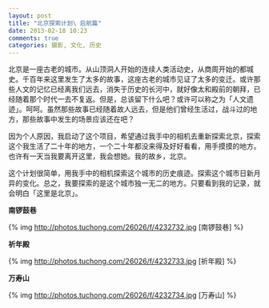 ```yaml
---
layout: post
title: "北京探索计划\ 启航篇"
date: 2013-02-18 10:23
comments: true
categories: 摄影, 文化, 历史
---
```

北京是一座古老的城市。从山顶洞人开始的连续人类活动史，从商周开始的都城史。千百年来这里发生了太多的故事，这座古老的城市见证了太多的变迁。或许那些人文的记忆已经离我们远去，消失于历史的长河中，就好像太和殿前的朝拜，已经随着那个时代一去不复返。但是，总该留下什么吧？或许可以称之为「人文遗迹」。呵呵。虽然那些故事已经随着故人远去，但是他们曾经生活过，战斗过的地方，那些故事中发生的场景应该还在吧？

因为个人原因，我启动了这个项目，希望通过我手中的相机去重新探索北京，探索这个我生活了二十年的地方，一个二十年都没来得及好好看看，用手摸摸的地方。也许有一天当我要离开这里，我会想她。我的故乡，北京。

这个计划很简单，用我手中的相机探索这个城市的历史痕迹。探索这个城市日新月异的变化。总之，我要探索的是这个城市独一无二的地方。只要看到我的记录，就会明白「这里是北京」。

**南锣鼓巷**

{% img http://photos.tuchong.com/26026/f/4232732.jpg [南锣鼓巷] %}

**祈年殿**

{% img http://photos.tuchong.com/26026/f/4232733.jpg [祈年殿] %}

**万寿山**

{% img http://photos.tuchong.com/26026/f/4232734.jpg [万寿山] %}